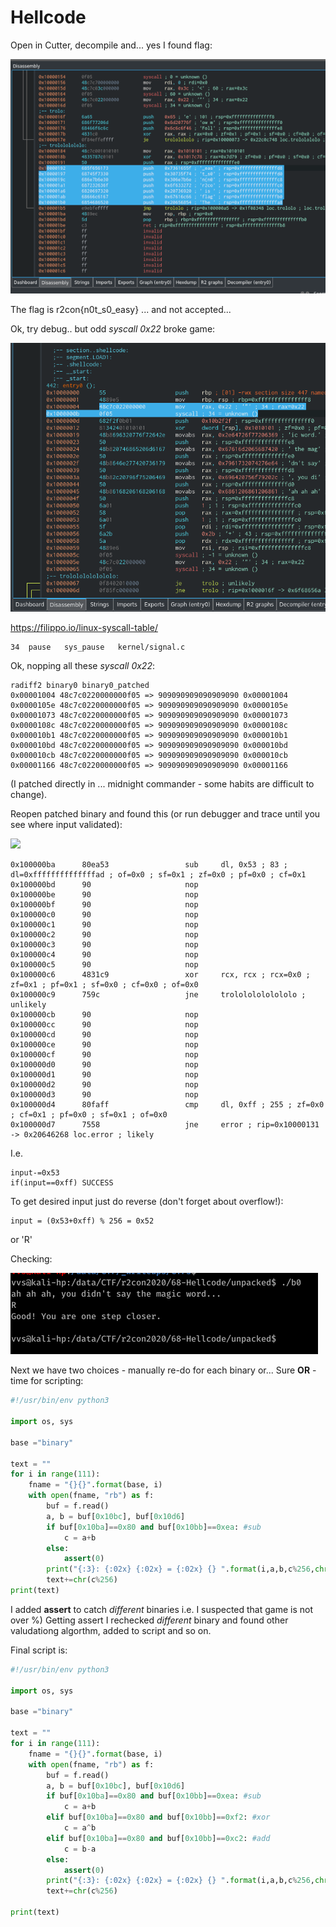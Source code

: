 # Hellcode

Open in Cutter, decompile and... yes I found flag:

![](img/binary0_dummy_key.png)

The flag is r2con{n0t_s0_easy} ... and not accepted...

Ok, try debug.. but odd *syscall 0x22* broke game:

![](img/binary0_main.png)

https://filippo.io/linux-syscall-table/
```
34	pause	sys_pause	kernel/signal.c
```

Ok, nopping all these *syscall 0x22*:

```
radiff2 binary0 binary0_patched 
0x00001004 48c7c0220000000f05 => 909090909090909090 0x00001004
0x0000105e 48c7c0220000000f05 => 909090909090909090 0x0000105e
0x00001073 48c7c0220000000f05 => 909090909090909090 0x00001073
0x0000108c 48c7c0220000000f05 => 909090909090909090 0x0000108c
0x000010b1 48c7c0220000000f05 => 909090909090909090 0x000010b1
0x000010bd 48c7c0220000000f05 => 909090909090909090 0x000010bd
0x000010cb 48c7c0220000000f05 => 909090909090909090 0x000010cb
0x00001166 48c7c0220000000f05 => 909090909090909090 0x00001166
```
(I patched directly in ... midnight commander - some habits are difficult to change).

Reopen patched binary and found this (or run debugger and trace until you see where input validated):

![](img/binary0_dummy_patched.png)

```
0x100000ba      80ea53                 sub     dl, 0x53 ; 83 ; dl=0xffffffffffffffad ; of=0x0 ; sf=0x1 ; zf=0x0 ; pf=0x0 ; cf=0x1
0x100000bd      90                     nop
0x100000be      90                     nop
0x100000bf      90                     nop
0x100000c0      90                     nop
0x100000c1      90                     nop
0x100000c2      90                     nop
0x100000c3      90                     nop
0x100000c4      90                     nop
0x100000c5      90                     nop
0x100000c6      4831c9                 xor     rcx, rcx ; rcx=0x0 ; zf=0x1 ; pf=0x1 ; sf=0x0 ; cf=0x0 ; of=0x0
0x100000c9      759c                   jne     trolololololololo ; unlikely
0x100000cb      90                     nop
0x100000cc      90                     nop
0x100000cd      90                     nop
0x100000ce      90                     nop
0x100000cf      90                     nop
0x100000d0      90                     nop
0x100000d1      90                     nop
0x100000d2      90                     nop
0x100000d3      90                     nop
0x100000d4      80faff                 cmp     dl, 0xff ; 255 ; zf=0x0 ; cf=0x1 ; pf=0x0 ; sf=0x1 ; of=0x0
0x100000d7      7558                   jne     error ; rip=0x10000131 -> 0x20646268 loc.error ; likely
```

I.e.
```
input-=0x53
if(input==0xff) SUCCESS
```
To get desired input just do reverse (don't forget about overflow!):
```
input = (0x53+0xff) % 256 = 0x52
```
or 'R'

Checking:

![](img/binary0_success.png)

Next we have two choices - manually re-do for each binary or... Sure **OR** - time for scripting:

```python
#!/usr/bin/env python3

import os, sys

base ="binary"

text = ""
for i in range(111):
    fname = "{}{}".format(base, i)
    with open(fname, "rb") as f:
        buf = f.read()
        a, b = buf[0x10bc], buf[0x10d6]
        if buf[0x10ba]==0x80 and buf[0x10bb]==0xea: #sub
            c = a+b
        else:
            assert(0)
        print("{:3}: {:02x} {:02x} = {:02x} {} ".format(i,a,b,c%256,chr(c%256)))
        text+=chr(c%256)
print(text)
```

I added **assert** to catch *different* binaries i.e. I suspected that game is not over %)
Getting assert I rechecked *different* binary and found other valudationg algorthm, added to script and so on.

Final script is:

```python
#!/usr/bin/env python3

import os, sys

base ="binary"

text = ""
for i in range(111):
    fname = "{}{}".format(base, i)
    with open(fname, "rb") as f:
        buf = f.read()
        a, b = buf[0x10bc], buf[0x10d6]
        if buf[0x10ba]==0x80 and buf[0x10bb]==0xea: #sub
            c = a+b
        elif buf[0x10ba]==0x80 and buf[0x10bb]==0xf2: #xor
            c = a^b
        elif buf[0x10ba]==0x80 and buf[0x10bb]==0xc2: #add 
            c = b-a
        else:
            assert(0)
        print("{:3}: {:02x} {:02x} = {:02x} {} ".format(i,a,b,c%256,chr(c%256)))
        text+=chr(c%256)

print(text)
```
